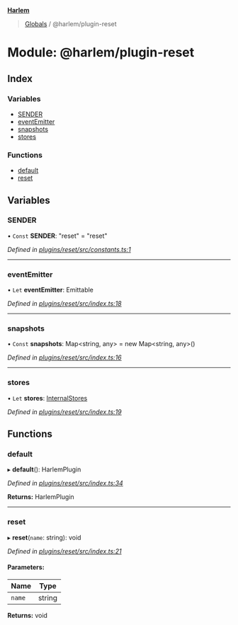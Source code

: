 **[Harlem](../README.md)**

> [Globals](../README.md) / @harlem/plugin-reset

# Module: @harlem/plugin-reset

## Index

### Variables

* [SENDER](_harlem_plugin_reset.md#sender)
* [eventEmitter](_harlem_plugin_reset.md#eventemitter)
* [snapshots](_harlem_plugin_reset.md#snapshots)
* [stores](_harlem_plugin_reset.md#stores)

### Functions

* [default](_harlem_plugin_reset.md#default)
* [reset](_harlem_plugin_reset.md#reset)

## Variables

### SENDER

• `Const` **SENDER**: \"reset\" = "reset"

*Defined in [plugins/reset/src/constants.ts:1](https://github.com/andrewcourtice/harlem/blob/97733b5/plugins/reset/src/constants.ts#L1)*

___

### eventEmitter

• `Let` **eventEmitter**: Emittable

*Defined in [plugins/reset/src/index.ts:18](https://github.com/andrewcourtice/harlem/blob/97733b5/plugins/reset/src/index.ts#L18)*

___

### snapshots

• `Const` **snapshots**: Map\<string, any> = new Map\<string, any>()

*Defined in [plugins/reset/src/index.ts:16](https://github.com/andrewcourtice/harlem/blob/97733b5/plugins/reset/src/index.ts#L16)*

___

### stores

• `Let` **stores**: [InternalStores](_harlem_core.md#internalstores)

*Defined in [plugins/reset/src/index.ts:19](https://github.com/andrewcourtice/harlem/blob/97733b5/plugins/reset/src/index.ts#L19)*

## Functions

### default

▸ **default**(): HarlemPlugin

*Defined in [plugins/reset/src/index.ts:34](https://github.com/andrewcourtice/harlem/blob/97733b5/plugins/reset/src/index.ts#L34)*

**Returns:** HarlemPlugin

___

### reset

▸ **reset**(`name`: string): void

*Defined in [plugins/reset/src/index.ts:21](https://github.com/andrewcourtice/harlem/blob/97733b5/plugins/reset/src/index.ts#L21)*

#### Parameters:

Name | Type |
------ | ------ |
`name` | string |

**Returns:** void
